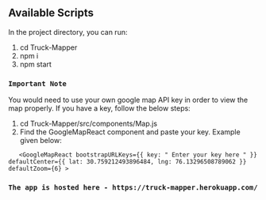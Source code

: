 

## Available Scripts

In the project directory, you can run:

1) cd Truck-Mapper
2) npm i
3) npm start

### `Important Note`

You would need to use your own google map API key in order to view the map properly. If you have a key, follow the below steps: 

1) cd Truck-Mapper/src/components/Map.js
2) Find the GoogleMapReact component and paste your key. Example given below: 

`    <GoogleMapReact
      bootstrapURLKeys={{ key: " Enter your key here " }}
      defaultCenter={{ lat: 30.759212493896484, lng: 76.13296508789062 }}
      defaultZoom={6}
    >
`

### `The app is hosted here - https://truck-mapper.herokuapp.com/`
